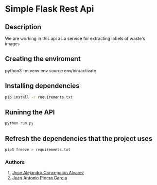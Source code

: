 # Simple Flask Rest Api

## Description

We are working in this api as a service for extracting labels of waste's images

## Creating the enviroment

python3 -m venv env
source env/bin/activate

## Installing dependencies

```sh
pip install -r requirements.txt
```

## Runinng the API

```python
python run.py
```

## Refresh the dependencies that the project uses

```sh
pip3 freeze > requirements.txt
```

### Authors

1. [Jose Alejandro Concepcion Alvarez](https://www.gssi.it/people/students/students-computer-science/item/15643-concepcion-alvarez-jose-aleandro)
2. [Juan Antonio Pinera Garcia](https://www.gssi.it/people/students/students-computer-science/item/15647-pinera-garcia-juan-antonio)
